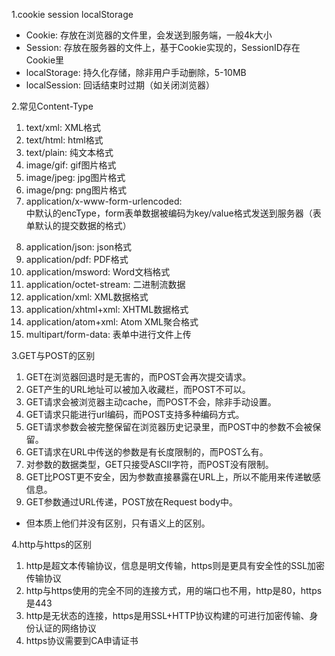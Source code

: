 1.cookie session localStorage
* Cookie: 存放在浏览器的文件里，会发送到服务端，一般4k大小
* Session: 存放在服务器的文件上，基于Cookie实现的，SessionID存在Cookie里
* localStorage: 持久化存储，除非用户手动删除，5-10MB
* localSession: 回话结束时过期（如关闭浏览器）

2.常见Content-Type
1. text/xml: XML格式
2. text/html: html格式
3. text/plain: 纯文本格式
4. image/gif: gif图片格式
5. image/jpeg: jpg图片格式
6. image/png: png图片格式
7. application/x-www-form-urlencoded: <form encType=””>中默认的encType，form表单数据被编码为key/value格式发送到服务器（表单默认的提交数据的格式）
8. application/json: json格式
9. application/pdf: PDF格式
10. application/msword: Word文档格式
11. application/octet-stream: 二进制流数据
12. application/xml: XML数据格式
13. application/xhtml+xml: XHTML数据格式
14. application/atom+xml: Atom XML聚合格式
15. multipart/form-data: 表单中进行文件上传

3.GET与POST的区别
1. GET在浏览器回退时是无害的，而POST会再次提交请求。
2. GET产生的URL地址可以被加入收藏栏，而POST不可以。
3. GET请求会被浏览器主动cache，而POST不会，除非手动设置。
4. GET请求只能进行url编码，而POST支持多种编码方式。
5. GET请求参数会被完整保留在浏览器历史记录里，而POST中的参数不会被保留。
6. GET请求在URL中传送的参数是有长度限制的，而POST么有。
7. 对参数的数据类型，GET只接受ASCII字符，而POST没有限制。
8. GET比POST更不安全，因为参数直接暴露在URL上，所以不能用来传递敏感信息。
9. GET参数通过URL传递，POST放在Request body中。
* 但本质上他们并没有区别，只有语义上的区别。

4.http与https的区别
1. http是超文本传输协议，信息是明文传输，https则是更具有安全性的SSL加密传输协议
2. http与https使用的完全不同的连接方式，用的端口也不用，http是80，https是443
3. http是无状态的连接，https是用SSL+HTTP协议构建的可进行加密传输、身份认证的网络协议
4. https协议需要到CA申请证书